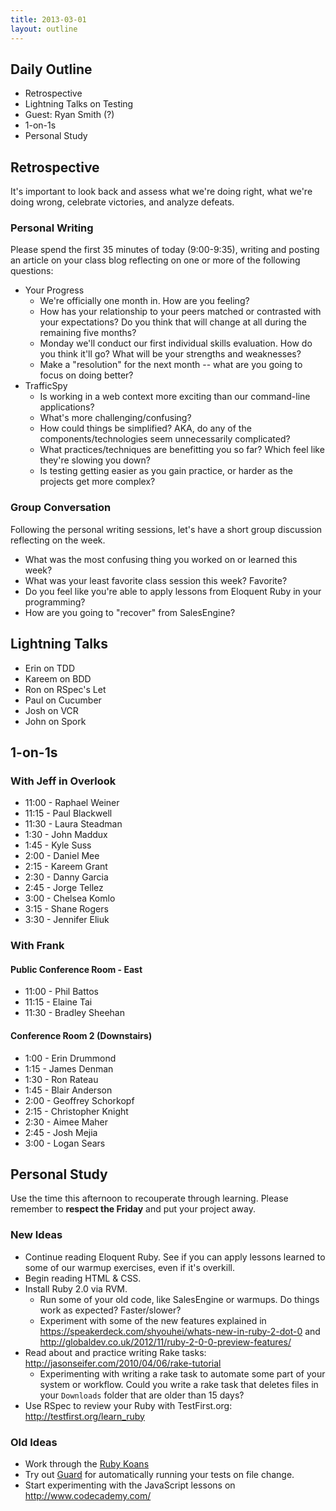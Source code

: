 ```yaml
---
title: 2013-03-01
layout: outline
---
```


## Daily Outline

* Retrospective
* Lightning Talks on Testing
* Guest: Ryan Smith (?)
* 1-on-1s
* Personal Study

## Retrospective

It's important to look back and assess what we're doing right, what we're doing wrong, celebrate victories, and analyze defeats.

### Personal Writing

Please spend the first 35 minutes of today (9:00-9:35), writing and posting an article on your class blog reflecting on one or more of the following questions:

* Your Progress
  * We're officially one month in. How are you feeling?
  * How has your relationship to your peers matched or contrasted with your expectations? Do you think that will change at all during the remaining five months?
  * Monday we'll conduct our first individual skills evaluation. How do you think it'll go? What will be your strengths and weaknesses?
  * Make a "resolution" for the next month -- what are you going to focus on doing better?
* TrafficSpy
  * Is working in a web context more exciting than our command-line applications?
  * What's more challenging/confusing?
  * How could things be simplified? AKA, do any of the components/technologies seem unnecessarily complicated?
  * What practices/techniques are benefitting you so far? Which feel like they're slowing you down?
  * Is testing getting easier as you gain practice, or harder as the projects get more complex?

### Group Conversation

Following the personal writing sessions, let's have a short group discussion reflecting on the week.

* What was the most confusing thing you worked on or learned this week?
* What was your least favorite class session this week? Favorite?
* Do you feel like you're able to apply lessons from Eloquent Ruby in your programming?
* How are you going to "recover" from SalesEngine?

## Lightning Talks

* Erin on TDD
* Kareem on BDD
* Ron on RSpec's Let
* Paul on Cucumber
* Josh on VCR
* John on Spork

## 1-on-1s

### With Jeff in Overlook

* 11:00 - Raphael Weiner
* 11:15 - Paul Blackwell
* 11:30 - Laura Steadman
* 1:30 - John Maddux
* 1:45 - Kyle Suss
* 2:00 - Daniel Mee
* 2:15 - Kareem Grant
* 2:30 - Danny Garcia
* 2:45 - Jorge Tellez
* 3:00 - Chelsea Komlo
* 3:15 - Shane Rogers
* 3:30 - Jennifer Eliuk

### With Frank

#### Public Conference Room - East

* 11:00 - Phil Battos
* 11:15 - Elaine Tai
* 11:30 - Bradley Sheehan

#### Conference Room 2 (Downstairs)

* 1:00 - Erin Drummond
* 1:15 - James Denman
* 1:30 - Ron Rateau
* 1:45 - Blair Anderson
* 2:00 - Geoffrey Schorkopf
* 2:15 - Christopher Knight
* 2:30 - Aimee Maher
* 2:45 - Josh Mejia
* 3:00 - Logan Sears

## Personal Study

Use the time this afternoon to recouperate through learning. Please remember to **respect the Friday** and put your project away.

### New Ideas

* Continue reading Eloquent Ruby. See if you can apply lessons learned to some of our warmup exercises, even if it's overkill.
* Begin reading HTML & CSS.
* Install Ruby 2.0 via RVM. 
  * Run some of your old code, like SalesEngine or warmups. Do things work as expected? Faster/slower?
  * Experiment with some of the new features explained in https://speakerdeck.com/shyouhei/whats-new-in-ruby-2-dot-0 and http://globaldev.co.uk/2012/11/ruby-2-0-0-preview-features/
* Read about and practice writing Rake tasks: http://jasonseifer.com/2010/04/06/rake-tutorial
  * Experimenting with writing a rake task to automate some part of your system or workflow. Could you write a rake task that deletes files in your `Downloads` folder that are older than 15 days?
* Use RSpec to review your Ruby with TestFirst.org: http://testfirst.org/learn_ruby

### Old Ideas

* Work through the [Ruby Koans](http://rubykoans.com/)
* Try out [Guard](https://github.com/guard/guard) for automatically running your tests on file change.
* Start experimenting with the JavaScript lessons on http://www.codecademy.com/
